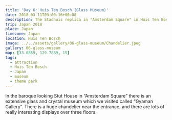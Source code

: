 ```yaml
---
title: 'Day 6: Huis Ten Bosch (Glass Museum)'
date: 2018-03-11T03:00:16+00:00
description: The Stadhuis replica in "Amsterdam Square" in Huis Ten Bosch has a magnificent crystal and glass museum called "Gyaman Gallery".
trip: Japan 2018
place: Japan
timezone: Japan
location: Huis Ten Bosch
image: ../../assets/gallery/06-glass-museum/Chandelier.jpeg
gallery: 06-glass-museum
map: [33.0859, 129.7889, 15]
tags:
  - attraction
  - Huis Ten Bosch
  - Japan
  - museum
  - theme park
---
```


In the baroque looking Stut House in &#8220;Amsterdam Square&#8221; there is an extensive glass and crystal museum which we visited called &#8220;Gyaman Gallery&#8221;. There is a huge chandelier near the entrance, and there are lots of really interesting displays over three floors.
